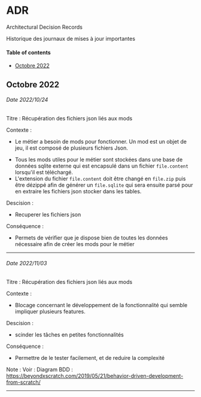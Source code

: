 # **ADR**

Architectural Decision Records

Historique des journaux de mises à jour importantes

#### Table of contents

* [Octobre 2022](#2022-octobre)

<a name="2022-octobre"></a>

## Octobre 2022

###### Date 2022/10/24

Titre : Récupération des fichiers json liés aux mods

Contexte :

* Le métier a besoin de mods pour fonctionner. Un mod est un objet de jeu, il est composé de plusieurs fichiers Json.

- Tous les mods utiles pour le métier sont stockées dans une base de données sqlite externe qui est encapsulé dans un fichier `file.content` lorsqu'il est téléchargé.
- L'extension du fichier `file.content` doit être changé en `file.zip` puis être dézippé afin de générer un `file.sqlite` qui sera ensuite parsé pour en extraire les fichiers json stocker dans les tables.

Descision : 

- Recuperer les fichiers json

Conséquence : 

* Permets de vérifier que je dispose bien de toutes les données nécessaire afin de créer les mods pour le métier

---

###### Date 2022/11/03

Titre : Récupération des fichiers json liés aux mods

Contexte :

* Blocage concernant le développement de la fonctionnalité qui semble impliquer plusieurs features.

Descision : 

- scinder les tâches en petites fonctionnalités

Conséquence : 

* Permettre de le tester facilement, et de reduire la complexité 

Note : 
Voir : Diagram
BDD : https://beyondxscratch.com/2019/05/21/behavior-driven-development-from-scratch/

---
